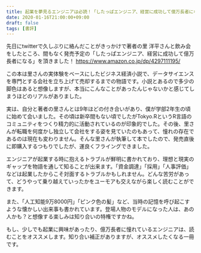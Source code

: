 ```yaml
---
title: 起業を夢見るエンジニアは必読！「したっぱエンジニア、経営に成功して億万長者になる」を献本して頂きました。
date: 2020-01-16T21:00:00+09:00
draft: false
tags: [書評]
---
```


先日にtwitterで久しぶりに絡んだことがきっかけで著者の里 洋平さんと飲み会をしたところ、間もなく発売予定の「したっぱエンジニア、経営に成功して億万長者になる」を頂きました！ https://www.amazon.co.jp/dp/4297111195/ 

この本は里さんの実体験をベースにしたビジネス経済小説で、データサイエンスを専門とする会社を立ち上げて売却するまでの物語です。小説とあるので多少の脚色はあると想像しますが、本当にこんなことがあったんじゃないかと感じてしまうほどのリアルがありました。

実は、自分と著者の里さんとは9年ほどの付き合いがあり、僕が学部2年生の頃に始めて会いました。その頃は新卒間もない頃でしたがTokyo.RというR言語のコミュニティをつくり精力的に活動されているのが印象的でした。その後、里さんが転職を何度かし独立して会社をする姿を見ていたのもあって、憧れの存在であるのは現在も変わりません。そんな里さんが執筆して本でしたので、発売直後に即購入するつもりでしたが、運良くフライングできました。

エンジニアが起業する時に抱えるトラブルが鮮明に書かれており、理想と現実のギャップを物語を通して知ることが出来ます。「資金調達」「採用」「人事評価」などは起業したからこそ対面するトラブルかもしれません。どんな苦労があって、どうやって乗り越えていったかをユーモアも交えながら楽しく読むことができます。

また、「人工知能9万8000円」「ピンク色の髪」など、当時の記憶を呼び起こすような懐かしい出来事も書かれています。登場人物のモデルになった人は、あの人かも？と想像する楽しみは知り合いの特権ですかね。

もし、少しでも起業に興味があったり、億万長者に憧れているエンジニアは、読むことをオススメします。知り合い補正がありますが、オススメしたくなる一冊です。
